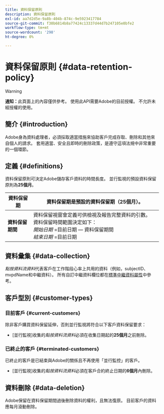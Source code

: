 ```yaml
---
title: 資料保留原則
description: 資料保留原則
exl-id: aa7d2d5e-9a8b-404b-874c-9e5923417784
source-git-commit: f30b6814b8a77424c13337d44d7b247105e0bfe2
workflow-type: tm+mt
source-wordcount: '298'
ht-degree: 0%

---
```


# 資料保留原則 {#data-retention-policy}

>[!WARNING]
>
>**通知：**&#x200B;此頁面上的內容僅供參考。 使用此API需要Adobe的目前授權。 不允許未經授權的使用。


## 簡介 {#introduction}

Adobe身為資料處理者，必須採取適當措施來協助客戶完成存取、刪除和其他來自個人的請求。 套用適當、安全且即時的刪除政策，是遵守這項法規中非常重要的一個環節。

## 定義 {#definitions}

資料保留原則可決定Adobe儲存客戶資料的時間長度。 並行監視的預設資料保留原則為&#x200B;**25個月**。

| 資料保留期 | 資料保留期是預設的資料保留期（25個月）。 |
|---|---|
| **資料保留期間** | 資料保留視窗會定義可供檢視及報告完整資料的引數。 資料保留時間範圍決定如下： <br/> *開始日期* =目前日期 — 資料保留期間&#x200B;<br/>*結束日期* =目前日期 |

## 資料彙集 {#data-collection}

*點按資料流資料*&#x200B;代表客戶在工作階段心率上共用的資料（例如，subjectID、mvpdName和中繼資料）。 所有自訂中繼資料欄位都在[標準中繼資料屬性](/help/concurrency-monitoring/standard-metadata-attributes.md)中參考。

## 客戶型別 {#customer-types}

### 目前客戶 {#current-customers}

除非客戶購買資料保留延伸，否則並行監視將符合以下客戶資料保留要求：

* [並行監視]收集的&#x200B;*點按資料流資料*&#x200B;必須在收集日期起的&#x200B;**25個月**&#x200B;之前刪除。

### 已終止的客戶 {#terminated-customers}

已終止的客戶是已結束與Adobe的關係且不再使用「並行監控」的客戶。

* [並行監視]收集的&#x200B;*點按資料流資料*&#x200B;必須在客戶合約終止日期的&#x200B;**6個月**&#x200B;內刪除。

## 資料刪除 {#data-deletion}

Adobe保留在資料保留期間過後刪除資料的權利，且無法復原。 目前客戶的資料應每月滾動刪除。
